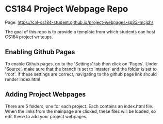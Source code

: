 # CS184 Project Webpage Repo

Page: https://cal-cs184-student.github.io/project-webpages-sp23-mcjch/

The goal of this repo is to provide a template from which students can host CS184 project writeups. 

## Enabling Github Pages

To enable Github pages, go to the 'Settings' tab then click on 'Pages'. Under 'Source', make sure that the branch is set to 'master' and the folder is set to 'root'. If these settings are correct, navigating to the github page link should render index.html

## Adding Project Webpages

There are 5 folders, one for each project. Each contains an index.html file. When the links from the mainpage are clicked, these files will be loaded, so edit these to add your project webpages.